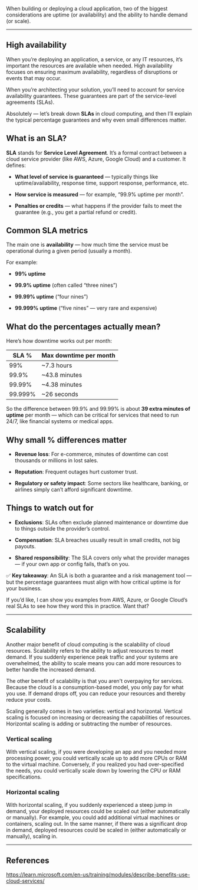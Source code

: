 When building or deploying a cloud application, two of the biggest considerations are uptime (or availability) and the ability to handle demand (or scale).

---

## High availability

When you’re deploying an application, a service, or any IT resources, it’s important the resources are available when needed. High availability focuses on ensuring maximum availability, regardless of disruptions or events that may occur.

When you’re architecting your solution, you’ll need to account for service availability guarantees. These guarantees are part of the service-level agreements (SLAs).

Absolutely — let’s break down **SLAs** in cloud computing, and then I’ll explain the typical percentage guarantees and why even small differences matter.


## What is an SLA?

**SLA** stands for **Service Level Agreement**. It’s a formal contract between a cloud service provider (like AWS, Azure, Google Cloud) and a customer. It defines:

- **What level of service is guaranteed** — typically things like uptime/availability, response time, support response, performance, etc.
    
- **How service is measured** — for example, “99.9% uptime per month”.
    
- **Penalties or credits** — what happens if the provider fails to meet the guarantee (e.g., you get a partial refund or credit).
    

## Common SLA metrics

The main one is **availability** — how much time the service must be operational during a given period (usually a month).

For example:

- **99% uptime**
    
- **99.9% uptime** (often called “three nines”)
    
- **99.99% uptime** (“four nines”)
    
- **99.999% uptime** (“five nines” — very rare and expensive)
    


## What do the percentages actually mean?

Here’s how downtime works out per month:

|SLA %|Max downtime per month|
|---|---|
|99%|~7.3 hours|
|99.9%|~43.8 minutes|
|99.99%|~4.38 minutes|
|99.999%|~26 seconds|

So the difference between 99.9% and 99.99% is about **39 extra minutes of uptime** per month — which can be critical for services that need to run 24/7, like financial systems or medical apps.


## Why small % differences matter

- **Revenue loss**: For e-commerce, minutes of downtime can cost thousands or millions in lost sales.
    
- **Reputation**: Frequent outages hurt customer trust.
    
- **Regulatory or safety impact**: Some sectors like healthcare, banking, or airlines simply can’t afford significant downtime.
    


## Things to watch out for

- **Exclusions**: SLAs often exclude planned maintenance or downtime due to things outside the provider’s control.
    
- **Compensation**: SLA breaches usually result in small credits, not big payouts.
    
- **Shared responsibility**: The SLA covers only what the provider manages — if your own app or config fails, that’s on you.
    


✅ **Key takeaway**: An SLA is both a guarantee and a risk management tool — but the percentage guarantees must align with how critical uptime is for your business.

If you’d like, I can show you examples from AWS, Azure, or Google Cloud’s real SLAs to see how they word this in practice. Want that?

---

## Scalability

Another major benefit of cloud computing is the scalability of cloud resources. Scalability refers to the ability to adjust resources to meet demand. If you suddenly experience peak traffic and your systems are overwhelmed, the ability to scale means you can add more resources to better handle the increased demand.

The other benefit of scalability is that you aren't overpaying for services. Because the cloud is a consumption-based model, you only pay for what you use. If demand drops off, you can reduce your resources and thereby reduce your costs.

Scaling generally comes in two varieties: vertical and horizontal. Vertical scaling is focused on increasing or decreasing the capabilities of resources. Horizontal scaling is adding or subtracting the number of resources.

### Vertical scaling

With vertical scaling, if you were developing an app and you needed more processing power, you could vertically scale up to add more CPUs or RAM to the virtual machine. Conversely, if you realized you had over-specified the needs, you could vertically scale down by lowering the CPU or RAM specifications.

### Horizontal scaling

With horizontal scaling, if you suddenly experienced a steep jump in demand, your deployed resources could be scaled out (either automatically or manually). For example, you could add additional virtual machines or containers, scaling out. In the same manner, if there was a significant drop in demand, deployed resources could be scaled in (either automatically or manually), scaling in.


---

## References

https://learn.microsoft.com/en-us/training/modules/describe-benefits-use-cloud-services/